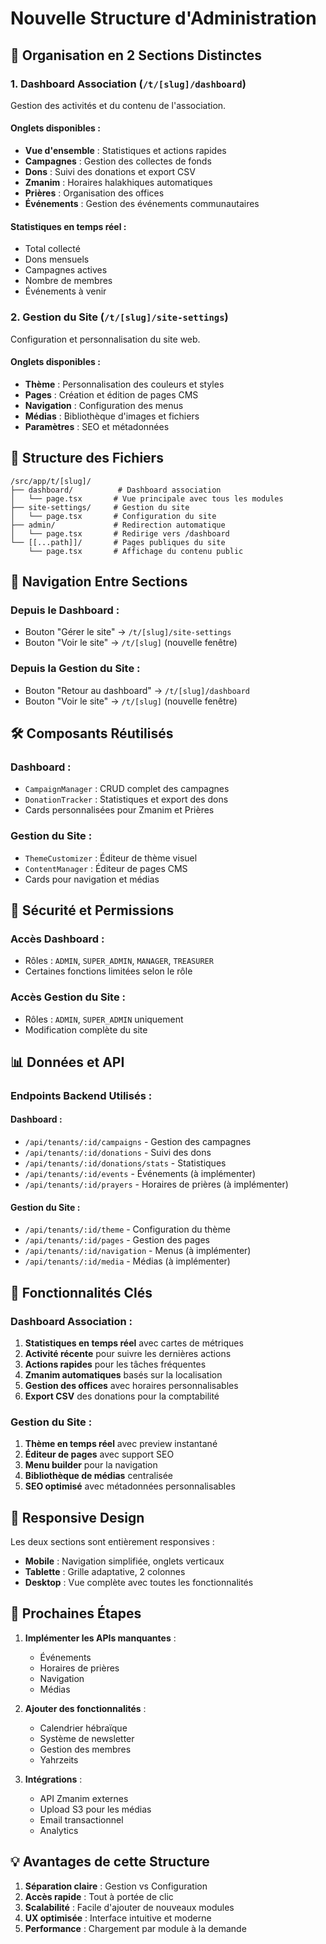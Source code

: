 # Nouvelle Structure d'Administration

## 🎯 Organisation en 2 Sections Distinctes

### 1. **Dashboard Association** (`/t/[slug]/dashboard`)
Gestion des activités et du contenu de l'association.

#### Onglets disponibles :
- **Vue d'ensemble** : Statistiques et actions rapides
- **Campagnes** : Gestion des collectes de fonds
- **Dons** : Suivi des donations et export CSV
- **Zmanim** : Horaires halakhiques automatiques
- **Prières** : Organisation des offices
- **Événements** : Gestion des événements communautaires

#### Statistiques en temps réel :
- Total collecté
- Dons mensuels
- Campagnes actives
- Nombre de membres
- Événements à venir

### 2. **Gestion du Site** (`/t/[slug]/site-settings`)
Configuration et personnalisation du site web.

#### Onglets disponibles :
- **Thème** : Personnalisation des couleurs et styles
- **Pages** : Création et édition de pages CMS
- **Navigation** : Configuration des menus
- **Médias** : Bibliothèque d'images et fichiers
- **Paramètres** : SEO et métadonnées

## 📁 Structure des Fichiers

```
/src/app/t/[slug]/
├── dashboard/          # Dashboard association
│   └── page.tsx       # Vue principale avec tous les modules
├── site-settings/     # Gestion du site
│   └── page.tsx       # Configuration du site
├── admin/             # Redirection automatique
│   └── page.tsx       # Redirige vers /dashboard
└── [[...path]]/       # Pages publiques du site
    └── page.tsx       # Affichage du contenu public
```

## 🔄 Navigation Entre Sections

### Depuis le Dashboard :
- Bouton "Gérer le site" → `/t/[slug]/site-settings`
- Bouton "Voir le site" → `/t/[slug]` (nouvelle fenêtre)

### Depuis la Gestion du Site :
- Bouton "Retour au dashboard" → `/t/[slug]/dashboard`
- Bouton "Voir le site" → `/t/[slug]` (nouvelle fenêtre)

## 🛠️ Composants Réutilisés

### Dashboard :
- `CampaignManager` : CRUD complet des campagnes
- `DonationTracker` : Statistiques et export des dons
- Cards personnalisées pour Zmanim et Prières

### Gestion du Site :
- `ThemeCustomizer` : Éditeur de thème visuel
- `ContentManager` : Éditeur de pages CMS
- Cards pour navigation et médias

## 🔐 Sécurité et Permissions

### Accès Dashboard :
- Rôles : `ADMIN`, `SUPER_ADMIN`, `MANAGER`, `TREASURER`
- Certaines fonctions limitées selon le rôle

### Accès Gestion du Site :
- Rôles : `ADMIN`, `SUPER_ADMIN` uniquement
- Modification complète du site

## 📊 Données et API

### Endpoints Backend Utilisés :

#### Dashboard :
- `/api/tenants/:id/campaigns` - Gestion des campagnes
- `/api/tenants/:id/donations` - Suivi des dons
- `/api/tenants/:id/donations/stats` - Statistiques
- `/api/tenants/:id/events` - Événements (à implémenter)
- `/api/tenants/:id/prayers` - Horaires de prières (à implémenter)

#### Gestion du Site :
- `/api/tenants/:id/theme` - Configuration du thème
- `/api/tenants/:id/pages` - Gestion des pages
- `/api/tenants/:id/navigation` - Menus (à implémenter)
- `/api/tenants/:id/media` - Médias (à implémenter)

## 🚀 Fonctionnalités Clés

### Dashboard Association :
1. **Statistiques en temps réel** avec cartes de métriques
2. **Activité récente** pour suivre les dernières actions
3. **Actions rapides** pour les tâches fréquentes
4. **Zmanim automatiques** basés sur la localisation
5. **Gestion des offices** avec horaires personnalisables
6. **Export CSV** des donations pour la comptabilité

### Gestion du Site :
1. **Thème en temps réel** avec preview instantané
2. **Éditeur de pages** avec support SEO
3. **Menu builder** pour la navigation
4. **Bibliothèque de médias** centralisée
5. **SEO optimisé** avec métadonnées personnalisables

## 📱 Responsive Design

Les deux sections sont entièrement responsives :
- **Mobile** : Navigation simplifiée, onglets verticaux
- **Tablette** : Grille adaptative, 2 colonnes
- **Desktop** : Vue complète avec toutes les fonctionnalités

## 🔄 Prochaines Étapes

1. **Implémenter les APIs manquantes** :
   - Événements
   - Horaires de prières
   - Navigation
   - Médias

2. **Ajouter des fonctionnalités** :
   - Calendrier hébraïque
   - Système de newsletter
   - Gestion des membres
   - Yahrzeits

3. **Intégrations** :
   - API Zmanim externes
   - Upload S3 pour les médias
   - Email transactionnel
   - Analytics

## 💡 Avantages de cette Structure

1. **Séparation claire** : Gestion vs Configuration
2. **Accès rapide** : Tout à portée de clic
3. **Scalabilité** : Facile d'ajouter de nouveaux modules
4. **UX optimisée** : Interface intuitive et moderne
5. **Performance** : Chargement par module à la demande